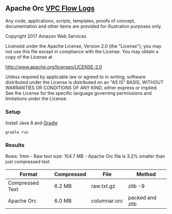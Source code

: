 
## Apache Orc [VPC Flow Logs](http://docs.aws.amazon.com/AmazonVPC/latest/UserGuide/flow-logs.html)

Any code, applications, scripts, templates, proofs of concept,
documentation and other items are provided for illustration purposes only.

Copyright 2017 Amazon Web Services

Licensed under the Apache License, Version 2.0 (the "License");
you may not use this file except in compliance with the License.
You may obtain a copy of the License at

  http://www.apache.org/licenses/LICENSE-2.0

Unless required by applicable law or agreed to in writing, software
distributed under the License is distributed on an "AS IS" BASIS,
WITHOUT WARRANTIES OR CONDITIONS OF ANY KIND, either express or implied.
See the License for the specific language governing permissions and
limitations under the License.


### Setup

Install Java 8 and [Gradle](https://docs.gradle.org/current/userguide/installation.html)

```
gradle run
```


### Results

Rows: 1mm - Raw text size: 104.7 MB - Apache Orc file is 3.2% smaller than just compressed text


| Format          | Compressed |  File        | Method          |
| --------------- | ---------- | ------------ | --------------- |
| Compressed Text | 6.2 MB     | raw.txt.gz   | zlib -9         |
| Apache Orc      | 6.0 MB     | columnar.orc | packed and zlib |

